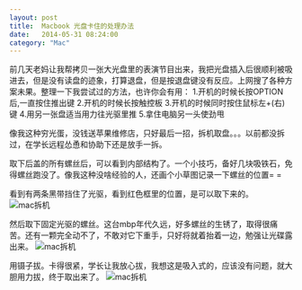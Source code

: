 ```yaml
---
layout: post
title:  Macbook 光盘卡住的处理办法
date:   2014-05-31 08:24:00
category: "Mac"
---
```


前几天老妈让我帮拷贝一张大光盘里的表演节目出来，我把光盘插入后很顺利被吸进去，但是没有读盘的迹象，打算退盘，但是按退盘键没有反应。上网搜了各种方案未果。整理一下我尝试过的方法，也许你会有用：
1.开机的时候长按OPTION后,一直按住推出键 
2.开机的时候长按触控板 
3.开机的时候同时按住鼠标左+(右)键 
4.用另一张盘适当用力往光驱里推 
5.拿住电脑另一头使劲甩

像我这种穷光蛋，没钱送苹果维修店，只好最后一招，拆机取盘。。。以前都没拆过，在学长远程怂恿和协助下还是放手一拆。

<!--more-->

取下后盖的所有螺丝后，可以看到内部结构了。一个小技巧，备好几块吸铁石，免得螺丝跑没了。像我这种没啥经验的人，还画个小草图记录一下螺丝的位置= =

看到有两条黑带挡住了光驱，看到红色框里的位置，是可以取下来的。
![mac拆机][1]

然后取下固定光驱的螺丝。这台mbp年代久远，好多螺丝的生锈了，取得很痛苦。还有一颗完全动不了，不敢对它下重手，只好将就着抬着一边，勉强让光碟露出来。
![mac拆机][2]

用镊子拔。卡得很紧，学长让我放心拔，我想这是吸入式的，应该没有问题，就大胆用力拔，终于取出来了。
![mac拆机][3]


  [1]: http://segmentfault.com/img/bVcncK
  [2]: http://segmentfault.com/img/bVcncU
  [3]: http://segmentfault.com/img/bVcncV
